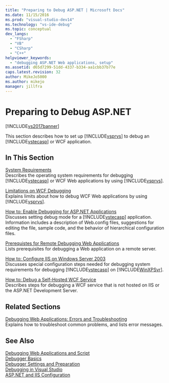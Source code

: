 ```yaml
---
title: "Preparing to Debug ASP.NET | Microsoft Docs"
ms.date: 11/15/2016
ms.prod: "visual-studio-dev14"
ms.technology: "vs-ide-debug"
ms.topic: conceptual
dev_langs: 
  - "FSharp"
  - "VB"
  - "CSharp"
  - "C++"
helpviewer_keywords: 
  - "debugging ASP.NET Web applications, setup"
ms.assetid: d65d7299-51dd-4337-b334-aa1cbb37b77e
caps.latest.revision: 32
author: MikeJo5000
ms.author: mikejo
manager: jillfra
---
```

# Preparing to Debug ASP.NET
[!INCLUDE[vs2017banner](../includes/vs2017banner.md)]

This section describes how to set up [!INCLUDE[vsprvs](../includes/vsprvs-md.md)] to debug an [!INCLUDE[vstecasp](../includes/vstecasp-md.md)] or WCF application.  
  
## In This Section  
 [System Requirements](../debugger/aspnet-debugging-system-requirements.md)  
 Describes the operating system requirements for debugging [!INCLUDE[vstecasp](../includes/vstecasp-md.md)] or WCF Web applications by using [!INCLUDE[vsprvs](../includes/vsprvs-md.md)].  
  
 [Limitations on WCF Debugging](../debugger/limitations-on-wcf-debugging.md)  
 Explains limits about how to debug WCF Web applications by using [!INCLUDE[vsprvs](../includes/vsprvs-md.md)].  
  
 [How to: Enable Debugging for ASP.NET Applications](../debugger/how-to-enable-debugging-for-aspnet-applications.md)  
 Discusses setting debug mode for a [!INCLUDE[vstecasp](../includes/vstecasp-md.md)] application. Information includes a description of Web.config files, suggestions for editing the file, sample code, and the behavior of hierarchical configuration files.  
  
 [Prerequistes for Remote Debugging Web Applications](../debugger/prerequistes-for-remote-debugging-web-applications.md)  
 Lists prerequisites for debugging a Web application on a remote server.  
  
 [How to: Configure IIS on Windows Server 2003](http://msdn.microsoft.com/23d557c5-ffcb-4fb2-be7c-5901d5f72ea1)  
 Discusses special configuration steps needed for debugging system requirements for debugging [!INCLUDE[vstecasp](../includes/vstecasp-md.md)] on [!INCLUDE[WinXPSvr](../includes/winxpsvr-md.md)].  
  
 [How to: Debug a Self-Hosted WCF Service](../debugger/how-to-debug-a-self-hosted-wcf-service.md)  
 Describes steps for debugging a WCF service that is not hosted on IIS or the ASP.NET Development Server.  
  
## Related Sections  
 [Debugging Web Applications: Errors and Troubleshooting](../debugger/debugging-web-applications-errors-and-troubleshooting.md)  
 Explains how to troubleshoot common problems, and lists error messages.  
  
## See Also  
 [Debugging Web Applications and Script](../debugger/debugging-web-applications-and-script.md)   
 [Debugger Basics](../debugger/debugger-basics.md)   
 [Debugger Settings and Preparation](../debugger/debugger-settings-and-preparation.md)   
 [Debugging in Visual Studio](../debugger/debugging-in-visual-studio.md)   
 [ASP.NET and IIS Configuration](http://msdn.microsoft.com/library/47ebf3b5-98de-4d31-a335-57e2ccd974b8)
